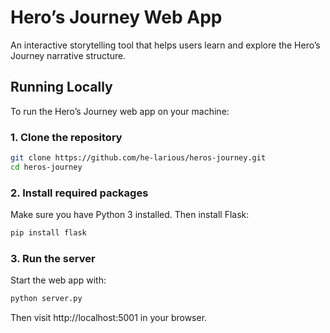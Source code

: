 # Hero’s Journey Web App
An interactive storytelling tool that helps users learn and explore the Hero’s Journey narrative structure.

## Running Locally

To run the Hero’s Journey web app on your machine:

### 1. Clone the repository

```bash
git clone https://github.com/he-larious/heros-journey.git
cd heros-journey
```

### 2. Install required packages

Make sure you have Python 3 installed. Then install Flask:

```bash
pip install flask
```

### 3. Run the server

Start the web app with:

```bash
python server.py
```

Then visit http://localhost:5001 in your browser.
